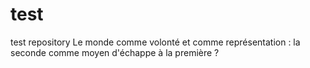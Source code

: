 # test
test repository
Le monde comme volonté et comme représentation : la seconde comme moyen d'échappe à la première ?
